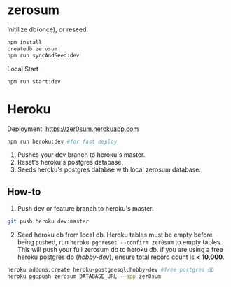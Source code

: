 # zerosum

Initilize db(once), or reseed.

```bash
npm install
createdb zerosum
npm run syncAndSeed:dev
```

Local Start

```
npm run start:dev
```

# Heroku

Deployment: https://zer0sum.herokuapp.com

```bash
npm run heroku:dev #for fast deploy
```

1. Pushes your dev branch to heroku's master.
2. Reset's heroku's postgres database.
3. Seeds heroku's postgres databse with local zerosum database.

## How-to

1.  Push dev or feature branch to heroku's master.

```bash
git push heroku dev:master
```

2.  Seed heroku db from local db. Heroku tables must be empty before being `push`ed, run `heroku pg:reset --confirm zer0sum` to empty tables. This will push your full zerosum db to heroku db. if you are using a free heroku postgres db (_hobby-dev_), ensure total record count is **< 10,000**.

```bash
heroku addons:create heroku-postgresql:hobby-dev #free postgres db
heroku pg:push zerosum DATABASE_URL --app zer0sum
```
